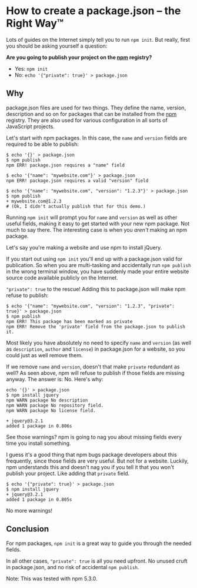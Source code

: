 # How to create a package.json – the Right Way™

Lots of guides on the Internet simply tell you to run `npm init`. But really, first you should be asking yourself a question:

**Are you going to publish your project on the [npm] registry?**

- Yes: `npm init`
- No: `echo '{"private": true}' > package.json`

## Why

package.json files are used for two things. They define the name, version, description and so on for packages that can be installed from the [npm] registry. They are also used for various configuration in all sorts of JavaScript projects.

Let's start with npm packages. In this case, the `name` and `version` fields are required to be able to publish:

```console
$ echo '{}' > package.json
$ npm publish
npm ERR! package.json requires a "name" field

$ echo '{"name": "mywebsite.com"}' > package.json
npm ERR! package.json requires a valid "version" field

$ echo '{"name": "mywebsite.com", "version": "1.2.3"}' > package.json
$ npm publish
+ mywebsite.com@1.2.3
# (Ok, I didn't actually publish that for this demo.)
```

Running `npm init` will prompt you for `name` and `version` as well as other useful fields, making it easy to get started with your new npm package. Not much to say there. The interesting case is when you _aren't_ making an npm package.

Let's say you're making a website and use npm to install jQuery.

If you start out using `npm init` you'll end up with a package.json valid for publication. So when you are multi-tasking and accidentally run `npm publish` in the wrong terminal window, you have suddenly made your entire website source code available publicly on the Internet.

`"private": true` to the rescue! Adding this to package.json will make npm refuse to publish:

```console
$ echo '{"name": "mywebsite.com", "version": "1.2.3", "private": true}' > package.json
$ npm publish
npm ERR! This package has been marked as private
npm ERR! Remove the 'private' field from the package.json to publish it.
```

Most likely you have absolutely no need to specify `name` and `version` (as well as `description`, `author` and `license`) in package.json for a website, so you could just as well remove them.

If we remove `name` and `version`, doesn't that make `private` redundant as well? As seen above, npm will refuse to publish if those fields are missing anyway. The answer is: No. Here's why:

```console
echo '{}' > package.json
$ npm install jquery
npm WARN package No description
npm WARN package No repository field.
npm WARN package No license field.

+ jquery@3.2.1
added 1 package in 0.806s
```

See those warnings? npm is going to nag you about missing fields every time you install something.

I guess it's a good thing that npm bugs package developers about this frequently, since those fields are very useful. But not for a website. Luckily, npm understands this and doesn't nag you if you tell it that you won't publish your project. Like adding that `private` field.

```console
$ echo '{"private": true}' > package.json
$ npm install jquery
+ jquery@3.2.1
added 1 package in 0.805s
```

No more warnings!

## Conclusion

For npm packages, `npm init` is a great way to guide you through the needed fields.

In all other cases, `"private": true` is all you need upfront. No unused cruft in package.json, and no risk of accidental `npm publish`.

Note: This was tested with npm 5.3.0.

[npm]: https://www.npmjs.com/
